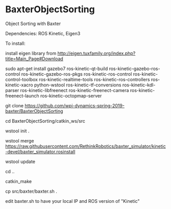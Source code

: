 # BaxterObjectSorting
Object Sorting with Baxter

Dependencies: ROS Kinetic, Eigen3


To install:

install eigen library from http://eigen.tuxfamily.org/index.php?title=Main_Page#Download

sudo apt-get install gazebo7 ros-kinetic-qt-build ros-kinetic-gazebo-ros-control ros-kinetic-gazebo-ros-pkgs ros-kinetic-ros-control ros-kinetic-control-toolbox ros-kinetic-realtime-tools ros-kinetic-ros-controllers ros-kinetic-xacro python-wstool ros-kinetic-tf-conversions ros-kinetic-kdl-parser ros-kinetic-libfreenect ros-kinetic-freenect-camera ros-kinetic-freenect-launch ros-kinetic-octopmap-server

git clone https://github.com/wpi-dynamics-spring-2019-baxter/BaxterObjectSorting

cd BaxterObjectSorting/catkin_ws/src

wstool init .

wstool merge https://raw.githubusercontent.com/RethinkRobotics/baxter_simulator/kinetic-devel/baxter_simulator.rosinstall

wstool update

cd ..

catkin_make

cp src/baxter/baxter.sh .

edit baxter.sh to have your local IP and ROS version of "Kinetic"
